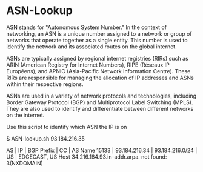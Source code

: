 # ASN-Lookup

ASN stands for "Autonomous System Number." In the context of networking, an ASN is a unique number assigned to a network or group of networks that operate together as a single entity. This number is used to identify the network and its associated routes on the global internet.

ASNs are typically assigned by regional internet registries (RIRs) such as ARIN (American Registry for Internet Numbers), RIPE (Réseaux IP Européens), and APNIC (Asia-Pacific Network Information Centre). These RIRs are responsible for managing the allocation of IP addresses and ASNs within their respective regions.

ASNs are used in a variety of network protocols and technologies, including Border Gateway Protocol (BGP) and Multiprotocol Label Switching (MPLS). They are also used to identify and differentiate between different networks on the internet.

Use this script to identify which ASN the IP is on

$ ASN-lookup.sh 93.184.216.35

AS      | IP               | BGP Prefix          | CC | AS Name
15133   | 93.184.216.34    | 93.184.216.0/24     | US | EDGECAST, US
Host 34.216.184.93.in-addr.arpa. not found: 3(NXDOMAIN)
